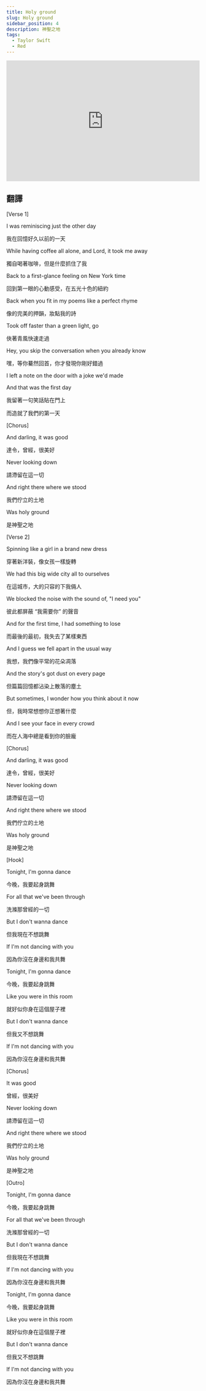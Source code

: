 ```yaml
---
title: Holy ground
slug: Holy ground
sidebar_position: 4
description: 神聖之地
tags:
  - Taylor Swift
  - Red
---
```


<iframe width="100%" height="315" src="https://www.youtube.com/embed/S4PuN-IWi2g" title="YouTube video player" frameborder="0" allow="accelerometer; autoplay; clipboard-write; encrypted-media; gyroscope; picture-in-picture; web-share" allowfullscreen></iframe>


## 翻譯
[Verse 1]

I was reminiscing just the other day

我在回憶好久以前的一天

While having coffee all alone, and Lord, it took me away

獨自喝著咖啡，但是什麼抓住了我

Back to a first-glance feeling on New York time

回到第一眼的心動感受，在五光十色的紐約

Back when you fit in my poems like a perfect rhyme

像的完美的押韻，妝點我的詩

Took off faster than a green light, go

俠著青風快速走過

Hey, you skip the conversation when you already know

嘿，等你驀然回首，你才發現你剛好錯過

I left a note on the door with a joke we'd made

And that was the first day

我留著一句笑話貼在門上

而造就了我們的第一天

[Chorus]

And darling, it was good

達令，曾經，很美好

Never looking down

請滯留在這一切

And right there where we stood

我們佇立的土地

Was holy ground

是神聖之地

[Verse 2]

Spinning like a girl in a brand new dress

穿著新洋裝，像女孩一樣旋轉

We had this big wide city all to ourselves

在這城市，大的只容的下我倆人

We blocked the noise with the sound of, "I need you"

彼此都屏蔽 “我需要你” 的聲音

And for the first time, I had something to lose

而最後的最初，我失去了某樣東西

And I guess we fell apart in the usual way

我想，我們像平常的花朵凋落

And the story's got dust on every page

但篇篇回憶都沾染上散落的塵土

But sometimes, I wonder how you think about it now

但，我時常想想你正想著什麼

And I see your face in every crowd

而在人海中總是看到你的臉龐

[Chorus]

And darling, it was good

達令，曾經，很美好

Never looking down

請滯留在這一切

And right there where we stood

我們佇立的土地

Was holy ground

是神聖之地

[Hook]

Tonight, I'm gonna dance

今晚，我要起身跳舞

For all that we've been through

洗滌那曾經的一切

But I don't wanna dance

但我現在不想跳舞

If I'm not dancing with you

因為你沒在身邊和我共舞

Tonight, I'm gonna dance

今晚，我要起身跳舞

Like you were in this room

就好似你身在這個屋子裡

But I don't wanna dance

但我又不想跳舞

If I'm not dancing with you

因為你沒在身邊和我共舞

[Chorus]

It was good

曾經，很美好

Never looking down

請滯留在這一切

And right there where we stood

我們佇立的土地

Was holy ground

是神聖之地

[Outro]

Tonight, I'm gonna dance

今晚，我要起身跳舞

For all that we've been through

洗滌那曾經的一切

But I don't wanna dance

但我現在不想跳舞

If I'm not dancing with you

因為你沒在身邊和我共舞

Tonight, I'm gonna dance

今晚，我要起身跳舞

Like you were in this room

就好似你身在這個屋子裡

But I don't wanna dance

但我又不想跳舞

If I'm not dancing with you

因為你沒在身邊和我共舞